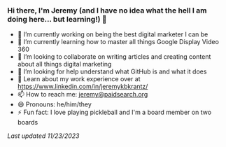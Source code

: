 ### Hi there, I'm Jeremy (and I have no idea what the hell I am doing here... but learning!) 👋

- 🔭 I’m currently working on being the best digital marketer I can be
- 🌱 I’m currently learning how to master all things Google Display Video 360
- 👯 I’m looking to collaborate on writing articles and creating content about all things digital marketing
- 🤔 I’m looking for help understand what GitHub is and what it does
- 💬 Learn about my work experience over at https://www.linkedin.com/in/jeremykbkrantz/
- 📫 How to reach me: jeremy@paidsearch.org
- 😄 Pronouns: he/him/they
- ⚡ Fun fact: I love playing pickleball and I'm a board member on two boards

*Last updated 11/23/2023*
